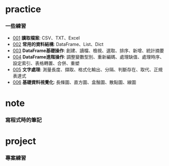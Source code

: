 # practice
### 一些練習
* [001](https://github.com/ching0819/my-library/blob/master/practice/practice_001.ipynb) **讀取檔案**: CSV、TXT、Excel
* [002](https://github.com/ching0819/my-library/blob/master/practice/practice_002.ipynb) **常用的資料結構**: DataFrame、List、Dict
* [003](https://github.com/ching0819/my-library/blob/master/practice/practice_003.ipynb) **DataFrame基礎操作**: 創建、讀檔、檢視、選取、排序、新增、統計摘要
* [004](https://github.com/ching0819/my-library/blob/master/practice/practice_004.ipynb) **DataFrame進階操作**: 調整變數型別、重新編碼、處理缺值、處理時序、設定索引、表格轉置、合併、重塑
* [005](https://github.com/ching0819/my-library/blob/master/practice/practice_005.ipynb) **文字處理**: 測量長度、擷取、格式化輸出、分隔、判斷存在、取代、正規表達式
* [006](https://github.com/ching0819/my-library/blob/master/practice/practice_006.ipynb) **基礎資料視覺化**: 長條圖、直方圖、盒鬚圖、散點圖、線圖 



# note
### 寫程式時的筆記




# project
### 專案練習
